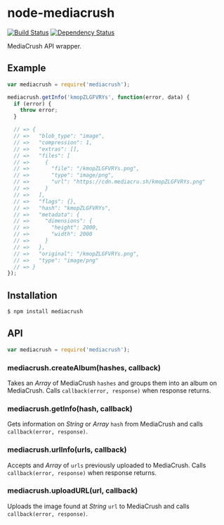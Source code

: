 # node-mediacrush

[![Build Status](https://travis-ci.org/KenanY/node-mediacrush.svg?branch=master)](https://travis-ci.org/KenanY/node-mediacrush)
[![Dependency Status](https://gemnasium.com/KenanY/node-mediacrush.svg)](https://gemnasium.com/KenanY/node-mediacrush)

MediaCrush API wrapper.

## Example

``` javascript
var mediacrush = require('mediacrush');

mediacrush.getInfo('kmopZLGFVRYs', function(error, data) {
  if (error) {
    throw error;
  }

  // => {
  // =>   "blob_type": "image",
  // =>   "compression": 1,
  // =>   "extras": [],
  // =>   "files": [
  // =>     {
  // =>       "file": "/kmopZLGFVRYs.png",
  // =>       "type": "image/png",
  // =>       "url": "https://cdn.mediacru.sh/kmopZLGFVRYs.png"
  // =>     }
  // =>   ],
  // =>   "flags": {},
  // =>   "hash": "kmopZLGFVRYs",
  // =>   "metadata": {
  // =>     "dimensions": {
  // =>       "height": 2000,
  // =>       "width": 2000
  // =>     }
  // =>   },
  // =>   "original": "/kmopZLGFVRYs.png",
  // =>   "type": "image/png"
  // => }
});
```

## Installation

``` bash
$ npm install mediacrush
```

## API

``` javascript
var mediacrush = require('mediacrush');
```

### mediacrush.createAlbum(hashes, callback)

Takes an _Array_ of MediaCrush `hashes` and groups them into an album on
MediaCrush. Calls `callback(error, response)` when response returns.

### mediacrush.getInfo(hash, callback)

Gets information on _String_ or _Array_ `hash` from MediaCrush and calls
`callback(error, response)`.

### mediacrush.urlInfo(urls, callback)

Accepts and _Array_ of `urls` previously uploaded to MediaCrush. Calls
`callback(error, response)` when response returns.

### mediacrush.uploadURL(url, callback)

Uploads the image found at _String_ `url` to MediaCrush and calls
`callback(error, response)`.